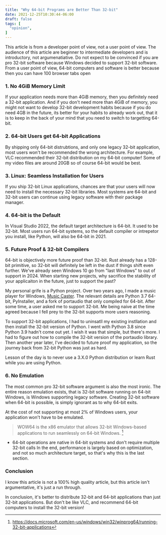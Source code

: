 ```yaml
---
title: "Why 64-bit Programs are Better Than 32-bit"
date: 2021-12-25T10:30:44-06:00
draft: false
tags: [
  "opinion",
]
---
```


This article is from a developer point of view, not a user point of view.
The audience of this article are beginner to intermediate developers and is introductory, not argumenatiative.
Do not expect to be convinced if you are pro 32-bit software because Windows decided to support 32-bit software.
From a user point of view, 64-bit computers and software is better because then you can have 100 browser tabs open

### 1. No 4GiB Memory Limit

If your application needs more than 4GiB memory, then you definitely need a 32-bit application.
And if you don't need more than 4GiB of memory, you might not want to develop 32-bit development habits because if you do need 4GB in the future, its better for your habits to already work out, that it is to keep in the back of your mind that you need to switch to targetting 64-bit.

### 2. 64-bit Users get 64-bit Applications

By shipping only 64-bit distrubtions, and only one legacy 32-bit application, most users won't be recommended the wrong architecture.
For example, VLC recommended their 32-bit distribution on my 64-bit computer! Some of my video files are around 20GB so of course 64-bit would be best.

### 3. Linux: Seamless Installation for Users

If you ship 32-bit Linux applications, chances are that your users will now need to install the necessary 32-bit libraries.
Most systems are 64-bit and 32-bit users can continue using legacy software with their package manager.

### 4. 64-bit is the Default

In Visual Studio 2022, the default target architecture is 64-bit. It used to be 32-bit.
Most users run 64-bit systems, so the default compiler or intrepetor you install, like Python, will also be 64-bit in 2021.

### 5. Future Proof & 32-bit Compilers

64-bit is objectively more future proof than 32-bit. Rust already has a 128-bit primitive, so 32-bit will definitely be left in the dust if things shift even further. We've already seen Windows 10 go from "last Windows" to out of support in 2024. When starting new projects, why sacrifice the stability of your applicaiton in the future, just to support the past?

My personal grife is a Python project. Over two years ago, I made a music player for Windows, [Music Caster](https://github.com/elibroftw/music-caster/). The relevant details are Python 3.7 64-bit, PyInstaller, and a fork of portaudio that only compiled for 64-bit.
After some time, a user asked me to support 32-bit. Me being naive at the time agreed because I fell prey to the 32-bit supports more users reasoning.

To support 32-bit applications, I had to uninsatll my existing instllation and then install the 32-bit version of Python. I went with Python 3.8 since Python 3.9 hadn't come out yet. I wish it was that simple, but there's more. I had to figure out how to compile the 32-bit version of the portaudio library. Then another year later, I've decided to future proof my application, so the journey back from 32-bit Python was just as hard.

Lesson of the day is to never use a 3.X.0 Python distribution or learn Rust while you are using Python.

### 6. No Emulation

The most common pro 32-bit software argument is also the most ironic. The entire reason emulation exists, that is 32-bit software running on 64-bit Windows,
is Windows supporting legacy software. Creating 32-bit software when 64-bit is possible, is simply ignorant as to why 64-bit exits.

At the cost of not supporting at most 2% of Windows users, your application won't have to be emulated.
> WOW64 is the x86 emulator that allows 32-bit Windows-based applications to run seamlessly on 64-bit Windows. [^fn1]

- 64-bit operations are native in 64-bit systems and don't require multiple 32-bit calls
In the end, performance is largely based on optimization, and not so much architecture target, so that's why this is the last section.

### Conclusion

I know this article is not a 100% high quality article, but this article isn't argumentative, it's just a run through.

In conclusion, it's better to distribute 32-bit and 64-bit applications than just 32-bit applications.
But don't be like VLC, and recommend 64-bit computers to install the 32-bit version!

[^fn1]: https://docs.microsoft.com/en-us/windows/win32/winprog64/running-32-bit-applications
